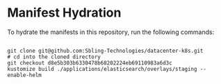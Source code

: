 
# Manifest Hydration

To hydrate the manifests in this repository, run the following commands:

```shell

git clone git@github.com:Sbling-Technologies/datacenter-k8s.git
# cd into the cloned directory
git checkout d8e5b303b6330478b68202224eb69110983a6d3c
kustomize build ./applications/elasticsearch/overlays/staging --enable-helm
```